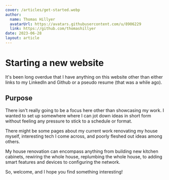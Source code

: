```yaml
---
cover: /articles/get-started.webp
author:
  name: Thomas Hillyer
  avatarUrl: https://avatars.githubusercontent.com/u/8906229
  link: https://github.com/thomashillyer
date: 2023-06-28
layout: article
---
```


# Starting a new website

It's been long overdue that I have anything on this website other than either links to my LinkedIn and Github or a pseudo resume (that was a while ago).

## Purpose

There isn't really going to be a focus here other than showcasing my work. I wanted to set up somewhere where I can jot down ideas in short form without feeling any pressure to stick to a schedule or format.

There might be some pages about my current work renovating my house myself, interesting tech I come across, and poorly fleshed out ideas among others.

My house renovation can encompass anything from building new kitchen cabinets, rewiring the whole house, replumbing the whole house, to adding smart features and devices to configuring the network.

So, welcome, and I hope you find something interesting!